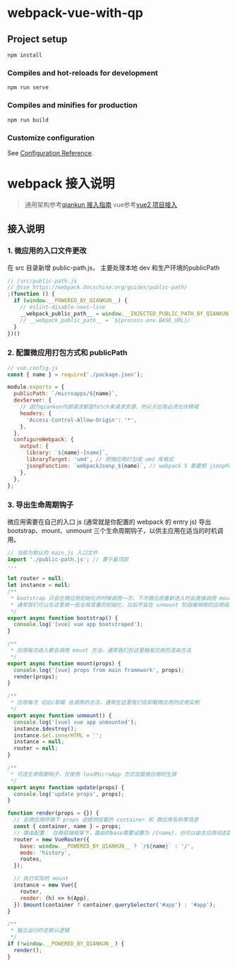 # webpack-vue-with-qp

## Project setup
```
npm install
```

### Compiles and hot-reloads for development
```
npm run serve
```

### Compiles and minifies for production
```
npm run build
```

### Customize configuration
See [Configuration Reference](https://cli.vuejs.org/config/).

# webpack 接入说明
>
>通用架构参考[qiankun 接入指南](https://qiankun.umijs.org/zh/guide/getting-started)
>vue参考[vue2 项目接入](https://qiankun.umijs.org/zh/guide/tutorial#vue-%E5%BE%AE%E5%BA%94%E7%94%A8)

## 接入说明

### 1. 微应用的入口文件更改

在 src 目录新增 public-path.js， 主要处理本地 dev 和生产环境的publicPath

```javascript
// /src/public-path.js
// @sse https://webpack.docschina.org/guides/public-path/
;(function () {
  if (window.__POWERED_BY_QIANKUN__) {
    // eslint-disable-next-line
    __webpack_public_path__ = window.__INJECTED_PUBLIC_PATH_BY_QIANKUN__
    // __webpack_public_path__ = `${process.env.BASE_URL}/`
  }
})()
```

### 2. 配置微应用打包方式和 publicPath

```javascript
// vue.config.js
const { name } = require('./package.json');

module.exports = {
  publicPath: `/microapps/${name}`,
  devServer: {
    // 因为qiankun内部请求都是fetch来请求资源，所以子应用必须允许跨域
    headers: {
      'Access-Control-Allow-Origin': '*',
    },
  },
  configureWebpack: {
    output: {
      library: `${name}-[name]`,
      libraryTarget: 'umd', // 把微应用打包成 umd 库格式
      jsonpFunction: `webpackJsonp_${name}`, // webpack 5 需要把 jsonpFunction 替换成 chunkLoadingGlobal
    },
  },
};
```

### 3. 导出生命周期钩子

微应用需要在自己的入口 js (通常就是你配置的 webpack 的 entry js) 导出 bootstrap、mount、unmount 三个生命周期钩子，以供主应用在适当的时机调用。

```javascript
// 当前为默认的 main.js 入口文件
import './public-path.js'; // 置于最顶部
...

let router = null;
let instance = null;
/**
 * bootstrap 只会在微应用初始化的时候调用一次，下次微应用重新进入时会直接调用 mount 钩子，不会再重复触发 bootstrap。
 * 通常我们可以在这里做一些全局变量的初始化，比如不会在 unmount 阶段被销毁的应用级别的缓存等。
 */
export async function bootstrap() {
  console.log('[vue] vue app bootstraped');
}

/**
 * 应用每次进入都会调用 mount 方法，通常我们在这里触发应用的渲染方法
 */
export async function mount(props) {
  console.log('[vue] props from main framework', props);
  render(props);
}

/**
 * 应用每次 切出/卸载 会调用的方法，通常在这里我们会卸载微应用的应用实例
 */
export async function unmount() {
  console.log('[vue] vue app unmounted');
  instance.$destroy();
  instance.$el.innerHTML = '';
  instance = null;
  router = null;
}

/**
 * 可选生命周期钩子，仅使用 loadMicroApp 方式加载微应用时生效
 */
export async function update(props) {
  console.log('update props', props);
}

function render(props = {}) {
  // 在微应用环境下 props 会提供挂载的 container 和 微应用名称等信息
  const { container, name } = props;
  // 路由配置： 在微前端框架下，路由的base需要设置为 /{name}，也可以由主应用动态配置，目前按照该规则静态配置
  router = new VueRouter({
    base: window.__POWERED_BY_QIANKUN__ ? `/${name}` : '/',
    mode: 'history',
    routes,
  });

  // 执行实际的 mount
  instance = new Vue({
    router,
    render: (h) => h(App),
  }).$mount(container ? container.querySelector('#app') : '#app');
}

/**
 * 独立运行时走默认逻辑
 */
if (!window.__POWERED_BY_QIANKUN__) {
  render();
}
```

